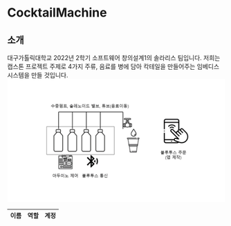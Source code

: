 # CocktailMachine
## 소개
대구가톨릭대학교 2022년 2학기 소프트웨어 창의설계1의 솔라리스 팀입니다.
저희는 캡스톤 프로젝트 주제로 4가지 주류, 음료를 병에 담아 칵테일을 만들어주는 임베디스 시스템을 만들 것입니다.
![칵테일머신 구조](https://github.com/Kansha15/CocktailMachine/blob/7e8232975135204fc621312d1e5e5cf2d3a447f1/%EC%B0%BD%EC%9D%98%EC%84%A4%EA%B3%84%20%EC%86%94%EB%A6%AC%EB%94%94%ED%8B%B0%20%EA%B5%AC%EC%A1%B0%EB%8F%84%20%EC%82%AC%EC%A7%84.png)


|이름|역할|계정|
|--------------|---------------|----------------|
